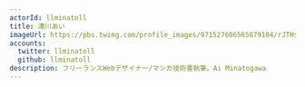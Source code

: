```yaml
---
actorId: llminatoll
title: 湊川あい
imageUrl: https://pbs.twimg.com/profile_images/971527606565679104/rJTHsoVI_200x200.jpg
accounts:
  twitter: llminatoll
  github: llminatoll
description: フリーランスWebデザイナー/マンガ技術書執筆。Ai Minatogawa
---
```

